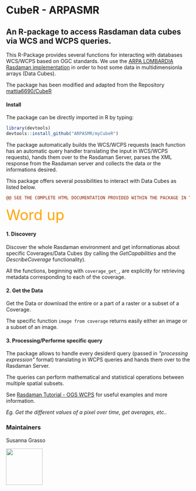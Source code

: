 # CubeR - ARPASMR
## An R-package to access Rasdaman data cubes via WCS and WCPS queries.

This R-Package provides several functions for interacting with databases WCS/WCPS based on OGC standards. We use the [ARPA LOMBARDIA Rasdaman implementation](http://10.10.0.28:8081/rasdaman/ows) in order to host some data in multidimensionla arrays (Data Cubes).

The package has been modified and adapted from the Repository [mattia6690/CubeR](https://github.com/mattia6690/CubeR)

#### Install 
The package can be directly imported in R by typing:
```r
library(devtools)
devtools::install_github("ARPASMR/myCubeR")
```

The package automatically builds the WCS/WCPS requests (each function has an automatic query handler translating the input in WCS/WCPS requests), hands them over to the Rasdaman Server, parses the XML response from the Rasdaman server and collects the data or the informations desired.

This package offers several possibilities to interact with Data Cubes as listed below.

```diff
@@ SEE THE COMPLETE HTML DOCUMENTATION PROVIDED WITHIN THE PACKAGE IN THE "DOCS" FOLDER @@
```

<span style="color:orange; font-size: 40px;">Word up</span>

#### 1. Discovery 
Discover the whole Rasdaman environment and get informationas about specific Coverages/Data Cubes (by calling the *GetCapabilities* and the *DescribeCoverage* functionality).

All the functions, beginning with `coverage_get_`, are explicitly for retrieving metadata corresponding to each of the coverage.

#### 2. Get the Data
Get the Data or download the entire or a part of a raster or a subset of a Coverage.

The specific function `image from coverage` returns easily either an image or a subset of an image.

#### 3. Processing/Performe specific query

The package allows to handle every desiderd query (passed in *"processing expression"* format) translating in WCPS queries and hands them over to the Rasdaman Server.

The queries can perform mathematical and statistical operations between multiple spatial subsets.

See [Rasdaman Tutorial - OGS WCPS](https://tutorial.rasdaman.org/rasdaman-and-ogc-ws-tutorial/#ogc-web-services-web-coverage-processing-service) for useful examples and more information.

_Eg. Get the different values of a pixel over time, get averages, etc.._

### Maintainers

Susanna Grasso


<img src="https://www.arpalombardia.it/PublishingImages/logo-ARPA-Lombardia.svg" height="100">

